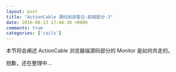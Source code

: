 ```yaml
---
layout: post
title: "ActionCable 源码阅读笔记-前端部分-3"
date: 2016-08-13 17:48:30 +0800
comments: true
categories: ['rails']
---
```


本节将会阐述 ActionCable 浏览器端源码部分的 Monitor 是如何共走的。

抱歉，还在整理中...
